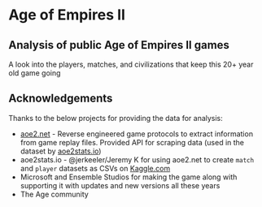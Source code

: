 # Age of Empires II

## Analysis of public Age of Empires II games
A look into the players, matches, and civilizations that keep this 20+ year old game going
## Acknowledgements
Thanks to the below projects for providing the data for analysis:
- [aoe2.net](aoe2.net#api) - Reverse engineered game protocols to extract information from game replay files. Provided API for scraping data (used in the dataset by [aoe2stats.io](aoe2stats.io))
- aoe2stats.io - @jerkeeler/Jeremy K for using aoe2.net to create `match` and `player` datasets as CSVs on [Kaggle.com](https://www.kaggle.com/jerkeeler/aoestats-io-example/data)
- Microsoft and Ensemble Studios for making the game along with supporting it with updates and new versions all these years
- The Age community
